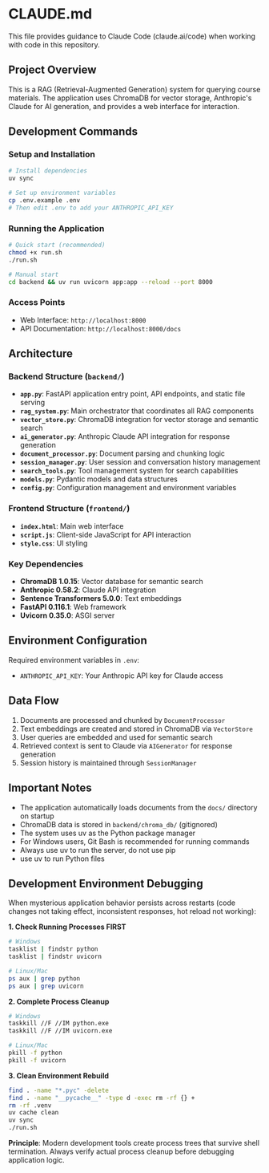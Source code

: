 # CLAUDE.md

This file provides guidance to Claude Code (claude.ai/code) when working with code in this repository.

## Project Overview

This is a RAG (Retrieval-Augmented Generation) system for querying course materials. The application uses ChromaDB for vector storage, Anthropic's Claude for AI generation, and provides a web interface for interaction.

## Development Commands

### Setup and Installation
```bash
# Install dependencies
uv sync

# Set up environment variables
cp .env.example .env
# Then edit .env to add your ANTHROPIC_API_KEY
```

### Running the Application
```bash
# Quick start (recommended)
chmod +x run.sh
./run.sh

# Manual start
cd backend && uv run uvicorn app:app --reload --port 8000
```

### Access Points
- Web Interface: `http://localhost:8000`
- API Documentation: `http://localhost:8000/docs`

## Architecture

### Backend Structure (`backend/`)
- **`app.py`**: FastAPI application entry point, API endpoints, and static file serving
- **`rag_system.py`**: Main orchestrator that coordinates all RAG components
- **`vector_store.py`**: ChromaDB integration for vector storage and semantic search
- **`ai_generator.py`**: Anthropic Claude API integration for response generation
- **`document_processor.py`**: Document parsing and chunking logic
- **`session_manager.py`**: User session and conversation history management
- **`search_tools.py`**: Tool management system for search capabilities
- **`models.py`**: Pydantic models and data structures
- **`config.py`**: Configuration management and environment variables

### Frontend Structure (`frontend/`)
- **`index.html`**: Main web interface
- **`script.js`**: Client-side JavaScript for API interaction
- **`style.css`**: UI styling

### Key Dependencies
- **ChromaDB 1.0.15**: Vector database for semantic search
- **Anthropic 0.58.2**: Claude API integration
- **Sentence Transformers 5.0.0**: Text embeddings
- **FastAPI 0.116.1**: Web framework
- **Uvicorn 0.35.0**: ASGI server

## Environment Configuration

Required environment variables in `.env`:
- `ANTHROPIC_API_KEY`: Your Anthropic API key for Claude access

## Data Flow

1. Documents are processed and chunked by `DocumentProcessor`
2. Text embeddings are created and stored in ChromaDB via `VectorStore`
3. User queries are embedded and used for semantic search
4. Retrieved context is sent to Claude via `AIGenerator` for response generation
5. Session history is maintained through `SessionManager`

## Important Notes

- The application automatically loads documents from the `docs/` directory on startup
- ChromaDB data is stored in `backend/chroma_db/` (gitignored)
- The system uses uv as the Python package manager
- For Windows users, Git Bash is recommended for running commands
- Always use uv to run the server, do not use pip
- use uv to run Python files

## Development Environment Debugging

When mysterious application behavior persists across restarts (code changes not taking effect, inconsistent responses, hot reload not working):

**1. Check Running Processes FIRST**
```bash
# Windows
tasklist | findstr python
tasklist | findstr uvicorn

# Linux/Mac
ps aux | grep python
ps aux | grep uvicorn
```

**2. Complete Process Cleanup**
```bash
# Windows
taskkill //F //IM python.exe
taskkill //F //IM uvicorn.exe

# Linux/Mac
pkill -f python
pkill -f uvicorn
```

**3. Clean Environment Rebuild**
```bash
find . -name "*.pyc" -delete
find . -name "__pycache__" -type d -exec rm -rf {} +
rm -rf .venv
uv cache clean
uv sync
./run.sh
```

**Principle**: Modern development tools create process trees that survive shell termination. Always verify actual process cleanup before debugging application logic.